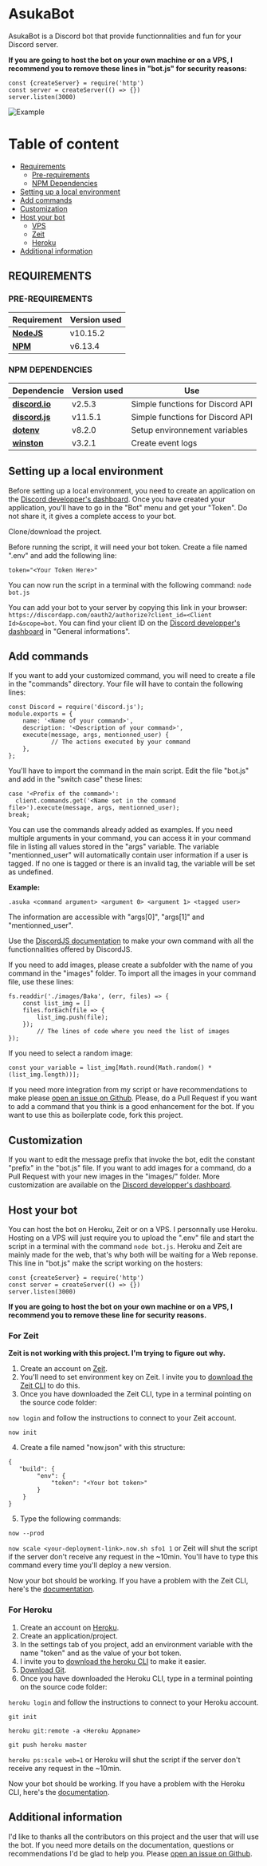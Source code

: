 # AsukaBot
AsukaBot is a Discord bot that provide functionnalities and fun for your Discord server.

**If you are going to host the bot on your own machine or on a VPS, I recommend you to remove these lines in "bot.js" for security reasons:**

```
const {createServer} = require('http')
const server = createServer(() => {})
server.listen(3000)
``` 

![Example](https://i.postimg.cc/hPY25KjN/unknown.png)

Table of content
================
<!--ts-->
   * [Requirements](#requirements)
      * [Pre-requirements](#pre-requirements)
      * [NPM Dependencies](#npm-dependencies)
   * [Setting up a local environment](#setting-up-a-local-environment)
   * [Add commands](#add-commands)
   * [Customization](#customization)
   * [Host your bot](#host-your-bot)
      * [VPS](#host-your-bot)
      * [Zeit](#for-zeit)
      * [Heroku](#for-heroku)
   * [Additional information](#additional-information)
<!--te-->

## REQUIREMENTS

### PRE-REQUIREMENTS

| Requirement                         | Version used |
|-------------------------------------|--------------|
|__[NodeJS](https://nodejs.org/en/)__ | v10.15.2     |
|__[NPM](https://www.npmjs.com/)__    | v6.13.4      |

### NPM DEPENDENCIES

| Dependencie                                               | Version used | Use                              |
|-----------------------------------------------------------|--------------|----------------------------------|
|__[discord.io](https://www.npmjs.com/package/discord.io)__ | v2.5.3       | Simple functions for Discord API |
|__[discord.js](https://www.npmjs.com/package/discord.js)__ | v11.5.1      | Simple functions for Discord API |
|__[dotenv](https://www.npmjs.com/package/dotenv)__         | v8.2.0       | Setup environnement variables    |
|__[winston](https://www.npmjs.com/package/winston)__       | v3.2.1       | Create event logs                |

## Setting up a local environment
Before setting up a local environment, you need to create an application on the [Discord developper's dashboard](https://discordapp.com/developers/applications). Once you have created your application, you'll have to go in the "Bot" menu and get your "Token". Do not share it, it gives a complete access to your bot.

Clone/download the project.

Before running the script, it will need your bot token. Create a file named ".env" and add the following line:

```token="<Your Token Here>"```

You can now run the script in a terminal with the following command: ```node bot.js```

You can add your bot to your server by copying this link in your browser: ```https://discordapp.com/oauth2/authorize?client_id=<Client Id>&scope=bot```. You can find your client ID on the [Discord developper's dashboard](https://discordapp.com/developers/applications) in "General informations".

## Add commands
If you want to add your customized command, you will need to create a file in the "commands" directory. Your file will have to contain the following lines:
```
const Discord = require('discord.js');
module.exports = {
	name: '<Name of your command>',
	description: '<Description of your command>',
	execute(message, args, mentionned_user) {
    		// The actions executed by your command
	},
};
```
You'll have to import the command in the main script. Edit the file "bot.js" and add in the "switch case" these lines:
```
case '<Prefix of the command>':
  client.commands.get('<Name set in the command file>').execute(message, args, mentionned_user);
break;
```
You can use the commands already added as examples.
If you need multiple arguments in your command, you can access it in your command file in listing all values stored in the "args" variable. The variable "mentionned_user" will automatically contain user information if a user is tagged. If no one is tagged or there is an invalid tag, the variable will be set as undefined.

__Example:__
```
.asuka <command argument> <argument 0> <argument 1> <tagged user>
```
The information are accessible with "args[0]", "args[1]" and "mentionned_user".

Use the [DiscordJS documentation](https://discordjs.guide/) to make your own command with all the functionnalities offered by DiscordJS.

If you need to add images, please create a subfolder with the name of you command in the "images" folder. To import all the images in your command file, use these lines:
```
fs.readdir('./images/Baka', (err, files) => {
	const list_img = []
	files.forEach(file => {
		list_img.push(file);
	});
        // The lines of code where you need the list of images
});
```
If you need to select a random image:
```
const your_variable = list_img[Math.round(Math.random() * (list_img.length))];
```

If you need more integration from my script or have recommendations to make please [open an issue on Github](https://github.com/Gakamine/AsukaBot/issues). Please, do a Pull Request if you want to add a command that you think is a good enhancement for the bot. If you want to use this as boilerplate code, fork this project.

## Customization
If you want to edit the message prefix that invoke the bot, edit the constant "prefix" in the "bot.js" file.
If you want to add images for a command, do a Pull Request with your new images in the "images/<command>" folder.
More customization are available on the [Discord developper's dashboard](https://discordapp.com/developers/applications).

## Host your bot
You can host the bot on Heroku, Zeit or on a VPS.
I personnally use Heroku. Hosting on a VPS will just require you to upload the ".env"  file and start the script in a terminal with the command ```node bot.js```.
Heroku and Zeit are mainly made for the web, that's why both will be waiting for a Web reponse. This line in "bot.js" make the script working on the hosters:

```
const {createServer} = require('http')
const server = createServer(() => {})
server.listen(3000)
``` 

**If you are going to host the bot on your own machine or on a VPS, I recommend you to remove these line for security reasons.**

### For Zeit

**Zeit is not working with this project. I'm trying to figure out why.**

1. Create an account on [Zeit](https://zeit.co/).
2. You'll need to set environment key on Zeit. I invite you to [download the Zeit CLI](https://zeit.co/download) to do this.
3. Once you have downloaded the Zeit CLI, type in a terminal pointing on the source code folder:

```now login``` and follow the instructions to connect to your Zeit account.

```now init```

4. Create a file named "now.json" with this structure:
```
{
   "build": {
        "env": {
            "token": "<Your bot token>"
        }
    }
}
```

5. Type the following commands:

```now --prod```

```now scale <your-deployment-link>.now.sh sfo1 1``` or Zeit will shut the script if the server don't receive any request in the ~10min. You'll have to type this command every time you'll deploy a new version.

Now your bot should be working.
If you have a problem with the Zeit CLI, here's the [documentation](https://zeit.co/docs).

### For Heroku

1. Create an account on [Heroku](https://.heroku.com/).
2. Create an application/project.
3. In the settings tab of you project, add an environment variable with the name "token" and as the value of your bot token.
4. I invite you to [download the heroku CLI](https://devcenter.heroku.com/articles/heroku-cli) to make it easier.
5. [Download Git](https://git-scm.com/).
6. Once you have downloaded the Heroku CLI, type in a terminal pointing on the source code folder:

```heroku login``` and follow the instructions to connect to your Heroku account.

```git init``` 

```heroku git:remote -a <Heroku Appname>```

```git push heroku master```

```heroku ps:scale web=1``` or Heroku will shut the script if the server don't receive any request in the ~10min.

Now your bot should be working.
If you have a problem with the Heroku CLI, here's the [documentation](https://devcenter.heroku.com/articles/heroku-cli).

## Additional information
I'd like to thanks all the contributors on this project and the user that will use the bot.
If you need more details on the documentation, questions or recommendations I'd be glad to help you. Please [open an issue on Github](https://github.com/Gakamine/AsukaBot/issues).
